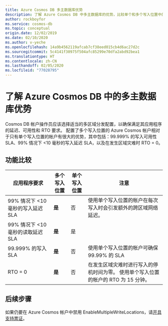```yaml
---
title: Azure Cosmos DB 多主数据库优势
description: 了解 Azure Cosmos DB 中多主数据库的优势，比较单个和多个写入位置中的延迟和 SLA 要求。
author: rockboyfor
ms.service: cosmos-db
ms.topic: conceptual
origin.date: 12/02/2019
ms.date: 02/10/2020
ms.author: v-yeche
ms.openlocfilehash: 14a9b4562119afcab7cf38eed015cb4d6ac27d2c
ms.sourcegitcommit: 5c4141f30975f504afc85299e70dfa2abd92bea1
ms.translationtype: HT
ms.contentlocale: zh-CN
ms.lasthandoff: 02/05/2020
ms.locfileid: "77028795"
---
```

# <a name="understand-multi-master-benefits-in-azure-cosmos-db"></a>了解 Azure Cosmos DB 中的多主数据库优势

Cosmos DB 帐户操作员应该选择适当的多区域分发配置，以确保满足其应用程序的延迟、可用性和 RTO 要求。 配置了多个写入位置的 Azure Cosmos 帐户相对于只有单个写入位置的帐户有很大的优势，其中包括：99.999% 的写入可用性 SLA、99% 情况下 <10 毫秒的写入延迟 SLA，以及在发生区域灾难时 RTO = 0。

## <a name="comparison-of-features"></a>功能比较

|应用程序要求|多个写入位置|单个写入位置|注意|
|---|---|---|---|
|99% 情况下 <10 毫秒的写入延迟 SLA|**是**|否|使用单个写入位置的帐户在每次写入时会引发额外的跨区域网络延迟。|
|99% 情况下 <10 毫秒的读取延迟 SLA|**是**|是| |
|99.999% 的写入 SLA|**是**|否|使用单个写入位置的帐户可确保 99.99% 的 SLA|
|RTO = 0|**是**|否|在发生区域灾难时进行写入的停机时间为零。 使用单个写入位置的帐户的 RTO 为 15 分钟。|

## <a name="next-steps"></a>后续步骤

如果仍要在 Azure Cosmos 帐户中禁用 EnableMultipleWriteLocations，请[开具支持票证](https://support.azure.cn/support/support-azure/)。